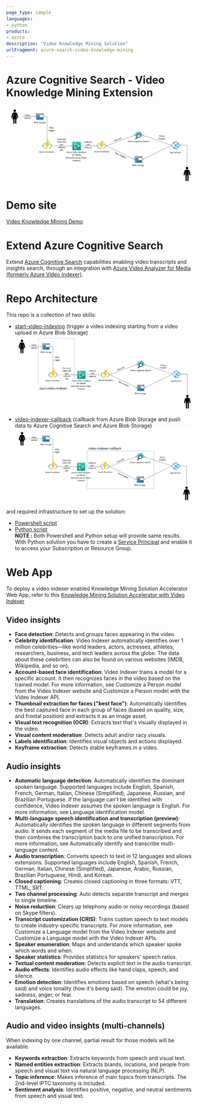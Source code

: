 ```yaml
---
page_type: sample
languages:
- python
products:
- azure
description: "Video Knowledge Mining Solution"
urlFragment: azure-search-video-knowledge-mining
---
```


# Azure Cognitive Search - Video Knowledge Mining Extension

![architecture](./architecture.JPG "Archicture diagram")

# Demo site
[Video Knowledge Mining Demo](https://video-knowledge-mining.azurewebsites.net/)

# Extend Azure Cognitive Search
Extend [Azure Cognitive Search](https://docs.microsoft.com/azure/search/cognitive-search-concept-intro) capabilities enabling video transcripts and insights search, through an integration with [Azure Video Analyzer for Media (formerly Azure Video Indexer)](https://docs.microsoft.com/en-us/azure/azure-video-analyzer/video-analyzer-for-media-docs/video-indexer-get-started).


# Repo Architecture
This repo is a collection of two skills:  
* [start-video-indexing](azure-functions/start-video-indexing) (trigger a video indexing starting from a video upload in Azure Blob Storage)  
![architecture-start-video-indexing](azure-functions/start-video-indexing/start-video-indexer.png "Archicture diagram")

* [video-indexer-callback](azure-functions/video-indexer-callback) (callback from Azure Blob Storage and push data to Azure Cognitive Search and Azure Blob Storage)
![architecture-video-indexer-callback](azure-functions/video-indexer-callback/video-indexer-callback.png "Archicture diagram")

and required infrastructure to set up the solution:
* [Powershell script](infrastructure/powershell)
* [Python script](infrastructure/python)  
__NOTE :__ Both Powershell and Python setup will provide same results. With Python solution you have to create a [Service Principal](https://docs.microsoft.com/en-us/azure-stack/operator/azure-stack-create-service-principals?view=azs-2002) and enable it to access your Subscription or Resource Group.

# Web App
To deploy a video indexer enabled Knowledge Mining Solution Accelerator Web App, refer to this [Knowledge Mining Solution Accelerator with Video Indexer](https://github.com/ruoccofabrizio/azure-search-knowledge-mining)


## Video insights
* __Face detection__: Detects and groups faces appearing in the video.
* __Celebrity identification__: Video Indexer automatically identifies over 1 million celebrities—like world leaders, actors, actresses, athletes, researchers, business, and tech leaders across the globe. The data about these celebrities can also be found on various websites (IMDB, Wikipedia, and so on).
* __Account-based face identification__: Video Indexer trains a model for a specific account. It then recognizes faces in the video based on the trained model. For more information, see Customize a Person model from the Video Indexer website and Customize a Person model with the Video Indexer API.
* __Thumbnail extraction for faces ("best face")__: Automatically identifies the best captured face in each group of faces (based on quality, size, and frontal position) and extracts it as an image asset.
* __Visual text recognition (OCR)__: Extracts text that's visually displayed in the video.
* __Visual content moderation__: Detects adult and/or racy visuals.
* __Labels identification__: Identifies visual objects and actions displayed.
* __Keyframe extraction__: Detects stable keyframes in a video.

## Audio insights
* __Automatic language detection__: Automatically identifies the dominant spoken language. Supported languages include English, Spanish, French, German, Italian, Chinese (Simplified), Japanese, Russian, and Brazilian Portuguese. If the language can't be identified with confidence, Video Indexer assumes the spoken language is English. For more information, see Language identification model.
* __Multi-language speech identification and transcription (preview)__: Automatically identifies the spoken language in different segments from audio. It sends each segment of the media file to be transcribed and then combines the transcription back to one unified transcription. For more information, see Automatically identify and transcribe multi-language content.
* __Audio transcription__: Converts speech to text in 12 languages and allows extensions. Supported languages include English, Spanish, French, German, Italian, Chinese (Simplified), Japanese, Arabic, Russian, Brazilian Portuguese, Hindi, and Korean.
* __Closed captioning__: Creates closed captioning in three formats: VTT, TTML, SRT.
* __Two channel processing__: Auto detects separate transcript and merges to single timeline.
* __Noise reduction__: Clears up telephony audio or noisy recordings (based on Skype filters).
* __Transcript customization (CRIS)__: Trains custom speech to text models to create industry-specific transcripts. For more information, see Customize a Language model from the Video Indexer website and Customize a Language model with the Video Indexer APIs.
* __Speaker enumeration__: Maps and understands which speaker spoke which words and when.
* __Speaker statistics__: Provides statistics for speakers' speech ratios.
* __Textual content moderation__: Detects explicit text in the audio transcript.
* __Audio effects__: Identifies audio effects like hand claps, speech, and silence.
* __Emotion detection__: Identifies emotions based on speech (what's being said) and voice tonality (how it's being said). The emotion could be joy, sadness, anger, or fear.
* __Translation__: Creates translations of the audio transcript to 54 different languages.

## Audio and video insights (multi-channels)
When indexing by one channel, partial result for those models will be available.

* __Keywords extraction__: Extracts keywords from speech and visual text.
* __Named entities extraction__: Extracts brands, locations, and people from speech and visual text via natural language processing (NLP).
* __Topic inference__: Makes inference of main topics from transcripts. The 2nd-level IPTC taxonomy is included.
* __Sentiment analysis__: Identifies positive, negative, and neutral sentiments from speech and visual text.
